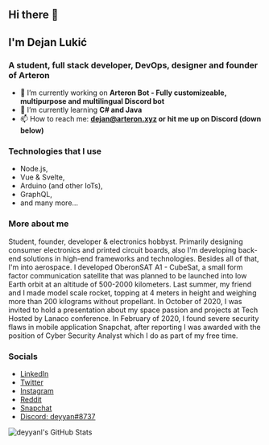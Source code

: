 ## Hi there 👋
## I'm Dejan Lukić
### A student, full stack developer, DevOps, designer and founder of Arteron

- 🔭 I’m currently working on **Arteron Bot - Fully customizeable, multipurpose and multilingual Discord bot**
- 🌱 I’m currently learning **C# and Java**
- 📫 How to reach me: **dejan@arteron.xyz or hit me up on Discord (down below)**

### Technologies that I use
- Node.js,
- Vue & Svelte,
- Arduino (and other IoTs),
- GraphQL,
- and many more...

### More about me
Student, founder, developer & electronics hobbyst. Primarily designing consumer electronics and printed circuit boards, also I'm developing back-end solutions in high-end frameworks and technologies. Besides all of that, I'm into aerospace. I developed OberonSAT A1 - CubeSat, a small form factor communication satellite that was planned to be launched into low Earth orbit at an altitude of 500-2000 kilometers. Last summer, my friend and I made model scale rocket, topping at 4 meters in height and weighing more than 200 kilograms without propellant. In October of 2020, I was invited to hold a presentation about my space passion and projects at Tech Hosted by Lanaco conference. In February of 2020, I found severe security flaws in mobile application Snapchat, after reporting I was awarded with the position of Cyber Security Analyst which I do as part of my free time. 

### Socials
- [LinkedIn](https://www.linkedin.com/in/deyyanl/)
- [Twitter](https://www.twitter.com/deyyanl)
- [Instagram](https://www.instagram.com/deyyanl)
- [Reddit](https://www.reddit.com/user/deyyanl)
- [Snapchat](https://www.snapchat.com/add/deyyanl)
- [Discord: deyyan#8737](https://discord.gg/fq7QdJP)

![deyyanl's GitHub Stats](https://github-readme-stats.vercel.app/api?username=deyyanl&count_private=true&show_icons=true&theme=dark)
